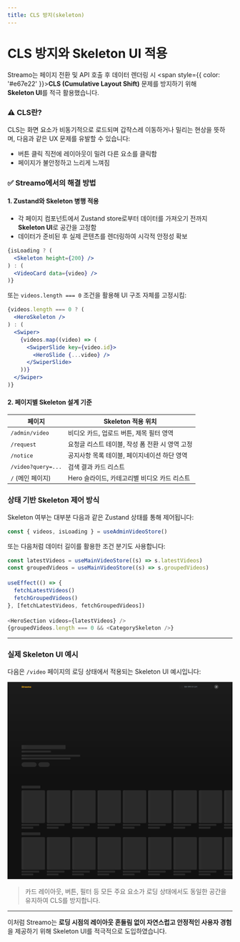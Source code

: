 ```yaml
---
title: CLS 방지(skeleton)
---
```


# CLS 방지와 Skeleton UI 적용

Streamo는 페이지 전환 및 API 호출 후 데이터 렌더링 시 
<span style={{ color: '#e67e22' }}><strong>CLS (Cumulative Layout Shift)</strong></span> 문제를 방지하기 위해 <br/>
**Skeleton UI**를 적극 활용했습니다.

### ⚠️ CLS란?

CLS는 화면 요소가 비동기적으로 로드되며 갑작스레 이동하거나 밀리는 현상을 뜻하며, 다음과 같은 UX 문제를 유발할 수 있습니다:

* 버튼 클릭 직전에 레이아웃이 밀려 다른 요소를 클릭함
* 페이지가 불안정하고 느리게 느껴짐

### ✅ Streamo에서의 해결 방법

#### 1. **Zustand와 Skeleton 병행 적용**

* 각 페이지 컴포넌트에서 Zustand store로부터 데이터를 가져오기 전까지 **Skeleton UI**로 공간을 고정함
* 데이터가 준비된 후 실제 콘텐츠를 렌더링하여 시각적 안정성 확보

```jsx title="예시"
{isLoading ? (
  <Skeleton height={200} />
) : (
  <VideoCard data={video} />
)}
```

또는 `videos.length === 0` 조건을 활용해 UI 구조 자체를 고정시킴:

```jsx title="실제 사용"
{videos.length === 0 ? (
  <HeroSkeleton />
) : (
  <Swiper>
    {videos.map((video) => (
      <SwiperSlide key={video.id}>
        <HeroSlide {...video} />
      </SwiperSlide>
    ))}
  </Swiper>
)}
```

#### 2. **페이지별 Skeleton 설계 기준**

| 페이지                | Skeleton 적용 위치               |
| ------------------ | ---------------------------- |
| `/admin/video`     | 비디오 카드, 업로드 버튼, 제목 필터 영역     |
| `/request`         | 요청글 리스트 테이블, 작성 폼 전환 시 영역 고정 |
| `/notice`          | 공지사항 목록 테이블, 페이지네이션 하단 영역    |
| `/video?query=...` | 검색 결과 카드 리스트                 |
| `/` (메인 페이지)       | Hero 슬라이드, 카테고리별 비디오 카드 리스트  |

### 상태 기반 Skeleton 제어 방식

Skeleton 여부는 대부분 다음과 같은 Zustand 상태를 통해 제어됩니다:

```js
const { videos, isLoading } = useAdminVideoStore()
```

또는 다음처럼 데이터 길이를 활용한 조건 분기도 사용합니다:

```js
const latestVideos = useMainVideoStore((s) => s.latestVideos)
const groupedVideos = useMainVideoStore((s) => s.groupedVideos)

useEffect(() => {
  fetchLatestVideos()
  fetchGroupedVideos()
}, [fetchLatestVideos, fetchGroupedVideos])

<HeroSection videos={latestVideos} />
{groupedVideos.length === 0 && <CategorySkeleton />}
```

---

### 실제 Skeleton UI 예시

다음은 `/video` 페이지의 로딩 상태에서 적용되는 Skeleton UI 예시입니다:

![Skeleton 예시](/img/streamo/skeleton.JPG)

> 카드 레이아웃, 버튼, 필터 등 모든 주요 요소가 로딩 상태에서도 동일한 공간을 유지하여 CLS를 방지합니다.

---

이처럼 Streamo는 **로딩 시점의 레이아웃 흔들림 없이 자연스럽고 안정적인 사용자 경험**을 제공하기 위해 Skeleton UI를 적극적으로 도입하였습니다.
